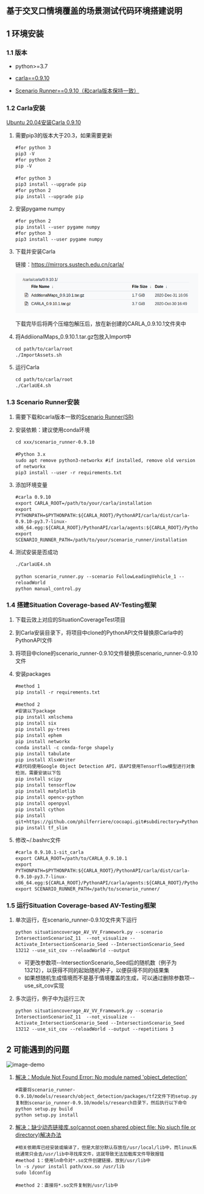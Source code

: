 ## 基于交叉口情境覆盖的场景测试代码环境搭建说明

## 1 环境安装

### 1.1 版本

- python>=3.7

- [carla==0.9.10](https://mirrors.sustech.edu.cn/carla/ )
- [Scenario Runner==0.9.10（和carla版本保持一致）](https://link.zhihu.com/?target=https%3A//github.com/carla-simulator/scenario_runner/releases)

### 1.2 Carla安装

[Ubuntu 20.04安装Carla 0.9.10](https://blog.csdn.net/weixin_43149506/article/details/126337966)

1. 需要pip3的版本大于20.3，如果需要更新

   ```shell
   #for python 3
   pip3 -V
   #for python 2
   pip -V
   
   #for python 3
   pip3 install --upgrade pip
   #for python 2
   pip install --upgrade pip
   ```

2. 安装pygame numpy

   ```shell
   #for python 2
   pip install --user pygame numpy
   #for python 3
   pip3 install --user pygame numpy
   ```

3. 下载并安装Carla

   链接：https://mirrors.sustech.edu.cn/carla/

   ![image-20230410143344448](http://github.com/initiative416/SituationCoverageTest/raw/main/image-20230410143344448.png)

   下载完毕后将两个压缩包解压后，放在新创建的CARLA_0.9.10.1文件夹中

4. 将AddiionalMaps_0.9.10.1.tar.gz包放入Import中

   ```shell
   cd path/to/carla/root
   ./ImportAssets.sh
   ```

5. 运行Carla

   ```shell
   cd path/to/carla/root
   ./CarlaUE4.sh
   ```

### 1.3 Scenario Runner安装

1. 需要下载和carla版本一致的[Scenario Runner(SR)](https://link.zhihu.com/?target=https%3A//github.com/carla-simulator/scenario_runner/releases)

2. 安装依赖：建议使用conda环境

   ```shell
   cd xxx/scenario_runner-0.9.10
   
   #Python 3.x
   sudo apt remove python3-networkx #if installed, remove old version of networkx
   pip3 install --user -r requirements.txt
   ```

3. 添加环境变量

   ```shell
   #carla 0.9.10
   export CARLA_ROOT=/path/to/your/carla/installation
   export PYTHONPATH=$PYTHONPATH:${CARLA_ROOT}/PythonAPI/carla/dist/carla-0.9.10-py3.7-linux-x86_64.egg:${CARLA_ROOT}/PythonAPI/carla/agents:${CARLA_ROOT}/PythonAPI/carla
   export SCENARIO_RUNNER_PATH=/path/to/your/scenario_runner/installation
   ```

4. 测试安装是否成功

   ```shell
   ./CarlaUE4.sh
   
   python scenario_runner.py --scenario FollowLeadingVehicle_1 --reloadWorld
   python manual_control.py
   ```

### 1.4 搭建Situation Coverage-based AV-Testing框架

1. 下载云效上对应的SituationCoverageTest项目

2. 到Carla安装目录下，将项目中clone的PythonAPI文件替换原Carla中的PythonAPI文件

3. 将项目中clone的scenario_runner-0.9.10文件替换原scenario_runner-0.9.10文件

4. 安装packages

   ```shell
   #method 1
   pip install -r requirements.txt
   
   #method 2
   #安装以下package
   pip install xmlschema
   pip install six
   pip install py-trees
   pip install ephem
   pip install networkx
   conda install -c conda-forge shapely
   pip install tabulate
   pip install XlsxWriter
   #该代码使用Google Object Detection API，该API使用Tensorflow模型进行对象检测，需要安装以下包
   pip install scipy
   pip install tensorflow
   pip install matplotlib
   pip install opencv-python
   pip install openpyxl
   pip install cython
   pip install git+https://github.com/philferriere/cocoapi.git#subdirectory=PythonAPI
   pip install tf_slim
   ```

5. 修改~/.bashrc文件

   ```shell
   #carla 0.9.10.1-sit_carla
   export CARLA_ROOT=/path/to/CARLA_0.9.10.1
   export PYTHONPATH=$PYTHONPATH:${CARLA_ROOT}/PythonAPI/carla/dist/carla-0.9.10-py3.7-linux-x86_64.egg:${CARLA_ROOT}/PythonAPI/carla/agents:${CARLA_ROOT}/PythonAPI/carla:/path/to/scenario_runner/models:/path/to/scenario_runner/models/research:/path/to/scenario_runner/models/research/slim:${CARLA_ROOT}/PythonAPI
   export SCENARIO_RUNNER_PATH=/path/to/scenario_runner/
   ```

### 1.5 运行Situation Coverage-based AV-Testing框架

1. 单次运行，在scenario_runner-0.9.10文件夹下运行

   ```shell
   python situationcoverage_AV_VV_Framework.py --scenario IntersectionScenarioZ_11  --not_visualize --Activate_IntersectionScenario_Seed --IntersectionScenario_Seed 13212 --use_sit_cov --reloadWorld --output
   ```

   - 可更改参数项--IntersectionScenario_Seed后的随机数（例子为13212），以获得不同的起始随机种子，以便获得不同的结果集
   - 如果想随机生成情境而不是基于情境覆盖的生成，可以通过删除参数项--use_sit_cov实现

2. 多次运行，例子中为运行三次

   ```shell
   python situationcoverage_AV_VV_Framework.py --scenario IntersectionScenarioZ_11  --not_visualize --Activate_IntersectionScenario_Seed --IntersectionScenario_Seed 13212 --use_sit_cov --reloadWorld --output --repetitions 3
   ```

## 2 可能遇到的问题

![image-demo](https://user-images.githubusercontent.com/25262332/147320344-826c573b-4016-4d0a-b0fa-434f76c82040.png)

1. [解决：Module Not Found Error: No module named 'object_detection'](https://blog.csdn.net/liubing8609/article/details/115264592)

   ```shell
   #需要将scenario_runner-0.9.10/models/research/object_detection/packages/tf2文件下的setup.py复制到scenario_runner-0.9.10/models/research目录下，然后执行以下命令
   python setup.py build
   python setup.py install
   ```

2. [解决：缺少动态链接库.so(cannot open shared object file: No siuch file or directory)解决办法](https://blog.csdn.net/Kena_M/article/details/108349698)

   ```shell
   #相关依赖库已经安装或编译了，但是大部分默认存放在/usr/local/lib中，而linux系统通常只会去/usr/lib中寻找库文件，这就导致无法加载库文件导致报错
   #method 1：使用ln命令对*.so文件创建链接，放到/usr/lib中
   ln -s /your install path/xxx.so /usr/lib
   sudo ldconfig
   
   #method 2：直接将*.so文件复制到/usr/lib中
   ```

